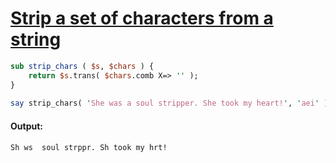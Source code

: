 [1]: https://rosettacode.org/wiki/Strip_a_set_of_characters_from_a_string

# [Strip a set of characters from a string][1]

```perl
sub strip_chars ( $s, $chars ) {
    return $s.trans( $chars.comb X=> '' );
}
 
say strip_chars( 'She was a soul stripper. She took my heart!', 'aei' );
```

#### Output:
```
Sh ws  soul strppr. Sh took my hrt!
```